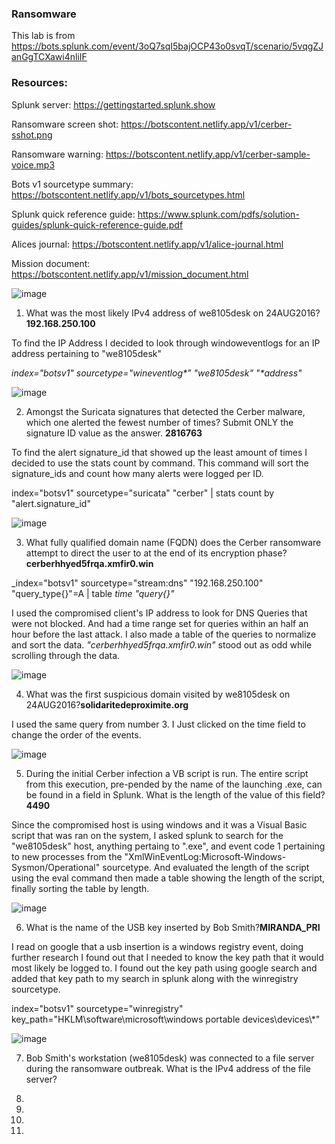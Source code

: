 ### Ransomware
This lab is from https://bots.splunk.com/event/3oQ7sqI5bajOCP43o0svqT/scenario/5vqgZJanGgTCXawi4nliIF

### Resources: 

Splunk server: https://gettingstarted.splunk.show

Ransomware screen shot: https://botscontent.netlify.app/v1/cerber-sshot.png

Ransomware warning: https://botscontent.netlify.app/v1/cerber-sample-voice.mp3

Bots v1 sourcetype summary: https://botscontent.netlify.app/v1/bots_sourcetypes.html

Splunk quick reference guide: https://www.splunk.com/pdfs/solution-guides/splunk-quick-reference-guide.pdf

Alices journal: https://botscontent.netlify.app/v1/alice-journal.html

Mission document: https://botscontent.netlify.app/v1/mission_document.html

![image](https://github.com/user-attachments/assets/13365371-2e21-490b-a4f7-ccf8710f5f6c)

1. What was the most likely IPv4 address of we8105desk on 24AUG2016? **192.168.250.100**

To find the IP Address I decided to look through windoweventlogs for an IP address pertaining to "we8105desk"

_index="botsv1" sourcetype="wineventlog*"  "we8105desk" "*address"_

![image](https://github.com/user-attachments/assets/7db9830d-6e0a-47a7-ace6-e6cbfe9932cb)

2. Amongst the Suricata signatures that detected the Cerber malware, which one alerted the fewest number of times? Submit ONLY the signature ID value as the answer. **2816763**

To find the alert signature_id that showed up the least amount of times I decided to use the stats count by command. This command will sort the signature_ids and count how many alerts were logged per ID.

index="botsv1" sourcetype="suricata"  "cerber" | stats count by  "alert.signature_id"

![image](https://github.com/user-attachments/assets/57aa7f0e-4707-463f-9e31-30e3cee7e89e)

3. What fully qualified domain name (FQDN) does the Cerber ransomware attempt to direct the user to at the end of its encryption phase? **cerberhhyed5frqa.xmfir0.win**

_index="botsv1" sourcetype="stream:dns" "192.168.250.100" "query_type{}"=A  | table _time "query{}"_

I used the compromised client's IP address to look for DNS Queries that were not blocked. And had a time range set for queries within an half an hour before the last attack. I also made a table of the queries to normalize and sort the data.  _"cerberhhyed5frqa.xmfir0.win"_ stood out as odd while scrolling through the data.

![image](https://github.com/user-attachments/assets/875af7a0-881a-4608-9895-bc5c3e2beac9)

4. What was the first suspicious domain visited by we8105desk on 24AUG2016?**solidaritedeproximite.org**

I used the same query from number 3. I Just clicked on the time field to change the order of the events.

![image](https://github.com/user-attachments/assets/c5afaaa8-3813-43c9-a8f9-6249f0fda52e)


5. During the initial Cerber infection a VB script is run. The entire script from this execution, pre-pended by the name of the launching .exe, can be found in a field in Splunk. What is the length of the value of this field?**4490**

Since the compromised host is using windows and it was a Visual Basic script that was ran on the system, I asked splunk to search for the "we8105desk" host, anything pertaing to ".exe", and event code 1 pertaining to new processes from the "XmlWinEventLog:Microsoft-Windows-Sysmon/Operational" sourcetype. And evaluated the length of the script using the eval command then made a table showing the length of the script, finally sorting the table by length. 

![image](https://github.com/user-attachments/assets/4c7c9657-fc07-48a4-9e33-d06d108b8c37)



6. What is the name of the USB key inserted by Bob Smith?**MIRANDA_PRI**

I read on google that a usb insertion is a windows registry event, doing further research I found out that I needed to know the key path that it would most likely be logged to. I found out the key path using google search and added that key path to my search in splunk along with the winregistry sourcetype.

index="botsv1" sourcetype="winregistry" key_path="HKLM\\software\\microsoft\\windows portable devices\\devices\\*"

![image](https://github.com/user-attachments/assets/4afb6317-9c50-46fc-b5be-499f8927d7e1)

7. Bob Smith's workstation (we8105desk) was connected to a file server during the ransomware outbreak. What is the IPv4 address of the file server?

8.

9.

10.

11.

